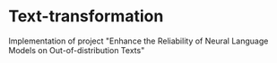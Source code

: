 # Text-transformation
Implementation of project "Enhance the Reliability of Neural Language Models on Out-of-distribution Texts"
